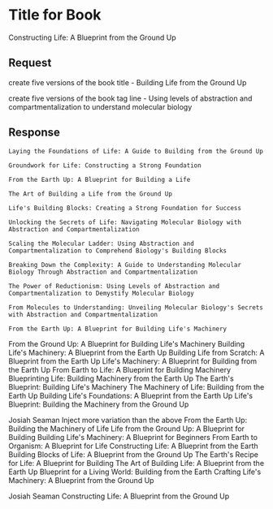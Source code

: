 # Title for Book
Constructing Life: A Blueprint from the Ground Up

## Request 

create five versions of the book title - Building Life from the Ground Up

create five versions of the book tag line - Using levels of abstraction and compartmentalization to understand molecular biology

## Response

    Laying the Foundations of Life: A Guide to Building from the Ground Up

    Groundwork for Life: Constructing a Strong Foundation

    From the Earth Up: A Blueprint for Building a Life

    The Art of Building a Life from the Ground Up

    Life's Building Blocks: Creating a Strong Foundation for Success

    Unlocking the Secrets of Life: Navigating Molecular Biology with Abstraction and Compartmentalization
    
    Scaling the Molecular Ladder: Using Abstraction and Compartmentalization to Comprehend Biology's Building Blocks
    
    Breaking Down the Complexity: A Guide to Understanding Molecular Biology Through Abstraction and Compartmentalization
    
    The Power of Reductionism: Using Levels of Abstraction and Compartmentalization to Demystify Molecular Biology
    
    From Molecules to Understanding: Unveiling Molecular Biology's Secrets with Abstraction and Compartmentalization
    
    From the Earth Up: A Blueprint for Building Life's Machinery
From the Ground Up: A Blueprint for Building Life's Machinery
Building Life's Machinery: A Blueprint from the Earth Up
Building Life from Scratch: A Blueprint from the Earth Up
Life's Machinery: A Blueprint for Building from the Earth Up
From Earth to Life: A Blueprint for Building Machinery
Blueprinting Life: Building Machinery from the Earth Up
The Earth's Blueprint: Building Life's Machinery
The Machinery of Life: Building from the Earth Up
Building Life's Foundations: A Blueprint from the Earth Up
Life's Blueprint: Building the Machinery from the Ground Up



Josiah Seaman
Inject more variation than the above
From the Earth Up: Building the Machinery of Life
Life from the Ground Up: A Blueprint for Building
Building Life's Machinery: A Blueprint for Beginners
From Earth to Organism: A Blueprint for Life
Constructing Life: A Blueprint from the Earth
Building Blocks of Life: A Blueprint from the Ground Up
The Earth's Recipe for Life: A Blueprint for Building
The Art of Building Life: A Blueprint from the Earth Up
Blueprint for a Living World: Building from the Earth
Crafting Life's Machinery: A Blueprint from the Ground Up



Josiah Seaman
Constructing Life: A Blueprint from the Ground Up

    
